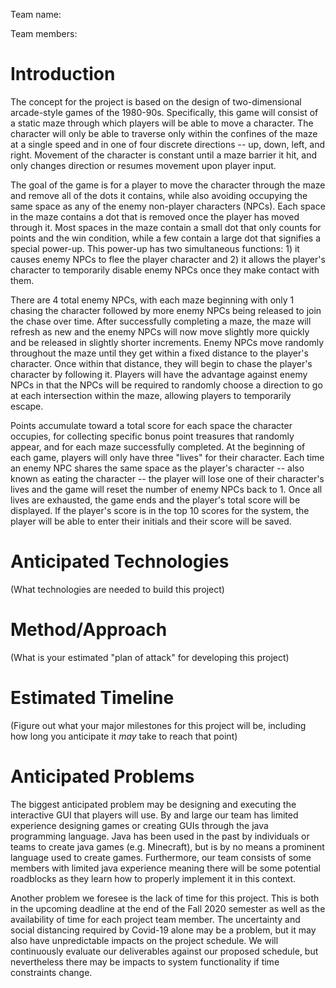 Team name:

Team members:

# Introduction

The concept for the project is based on the design of two-dimensional arcade-style games of the 1980-90s.  Specifically, this game will consist of a static maze through which players will be able to move a character.  The character will only be able to traverse only within the confines of the maze at a single speed and in one of four discrete directions -- up, down, left, and right.  Movement of the character is constant until a maze barrier it hit, and only changes direction or resumes movement upon player input.
 
The goal of the game is for a player to move the character through the maze and remove all of the dots it contains, while also avoiding occupying the same space as any of the enemy non-player characters (NPCs).  Each space in the maze contains a dot that is removed once the player has moved through it.  Most spaces in the maze contain a small dot that only counts for points and the win condition, while a few contain a large dot that signifies a special power-up.  This power-up has two simultaneous functions:  1) it causes enemy NPCs to flee the player character and 2) it allows the player's character to temporarily disable enemy NPCs once they make contact with them.  
 
There are 4 total enemy NPCs, with each maze beginning with only 1 chasing the character followed by more enemy NPCs being released to join the chase over time.  After successfully completing a maze, the maze will refresh as new and the enemy NPCs will now move slightly more quickly and be released in slightly shorter increments.  Enemy NPCs move randomly throughout the maze until they get within a fixed distance to the player's character.  Once within that distance, they will begin to chase the player's character by following it.  Players will have the advantage against enemy NPCs in that the NPCs will be required to randomly choose a direction to go at each intersection within the maze, allowing players to temporarily escape.  
 
Points accumulate toward a total score for each space the character occupies, for collecting specific bonus point treasures that randomly appear, and for each maze successfully completed.  At the beginning of each game, players will only have three "lives" for their character.  Each time an enemy NPC shares the same space as the player's character -- also known as eating the character -- the player will lose one of their character's lives and the game will reset the number of enemy NPCs back to 1.  Once all lives are exhausted, the game ends and the player's total score will be displayed.  If the player's score is in the top 10 scores for the system, the player will be able to enter their initials and their score will be saved.


# Anticipated Technologies

(What technologies are needed to build this project)

# Method/Approach

(What is your estimated "plan of attack" for developing this project)

# Estimated Timeline

(Figure out what your major milestones for this project will be, including how long you anticipate it *may* take to reach that point)

# Anticipated Problems

The biggest anticipated problem may be designing and executing the interactive GUI that players will use.  By and large our team has limited experience designing games or creating GUIs through the java programming language.  Java has been used in the past by individuals or teams to create java games (e.g. Minecraft), but is by no means a prominent language used to create games.  Furthermore, our team consists of some members with limited java experience meaning there will be some potential roadblocks as they learn how to properly implement it in this context.  
 
Another problem we foresee is the lack of time for this project.  This is both in the upcoming deadline at the end of the Fall 2020 semester as well as the availability of time for each project team member.  The uncertainty and social distancing required by Covid-19 alone may be a problem, but it may also have unpredictable impacts on the project schedule.  We will continuously evaluate our deliverables against our proposed schedule, but nevertheless there may be impacts to system functionality if time constraints change.  

